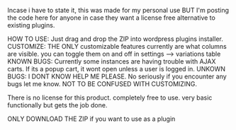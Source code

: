 Incase i have to state it, this was made for my personal use BUT I'm posting the code here for anyone in case they want a license free alternative to existing plugins.

HOW TO USE: Just drag and drop the ZIP into wordpress plugins installer. 
CUSTOMIZE: THE ONLY customizable features currently are what columns are visible. you can toggle them on and off in settings --> variations table
KNOWN BUGS: Currently some instances are having trouble with AJAX carts. If its a popup cart, it wont open unless a user is logged in.
UNKOWN BUGS: I DONT KNOW HELP ME PLEASE. No seriously if you encounter any bugs let me know. NOT TO BE CONFUSED WITH CUSTOMIZING.

There is no license for this product. completely free to use. very basic functionally but gets the job done. 


ONLY DOWNLOAD THE ZIP if you want to use as a plugin
